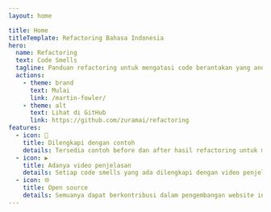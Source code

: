 ```yaml
---
layout: home

title: Home
titleTemplate: Refactoring Bahasa Indonesia
hero:
  name: Refactoring
  text: Code Smells
  tagline: Panduan refactoring untuk mengatasi code berantakan yang anda buat.
  actions:
    - theme: brand
      text: Mulai
      link: /martin-fowler/
    - theme: alt
      text: Lihat di GitHub
      link: https://github.com/zuramai/refactoring
features:
  - icon: 🔗
    title: Dilengkapi dengan contoh
    details: Tersedia contoh before dan after hasil refactoring untuk memudahkan pemahaman
  - icon: ▶️
    title: Adanya video penjelasan
    details: Setiap code smells yang ada dilengkapi dengan video penjelasan
  - icon: 🌐
    title: Open source
    details: Semuanya dapat berkontribusi dalam pengembangan website ini
---
```

